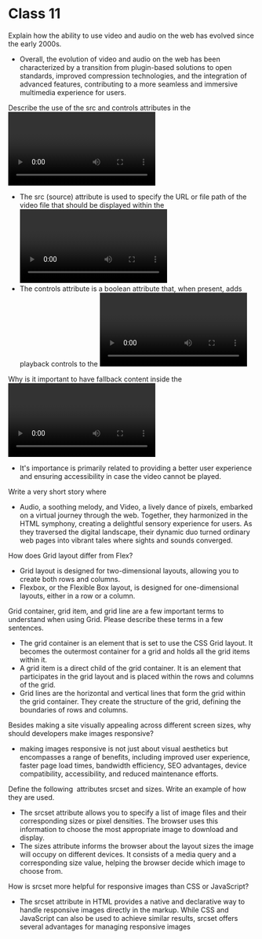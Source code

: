 # Class 11

Explain how the ability to use video and audio on the web has evolved since the early 2000s.
- Overall, the evolution of video and audio on the web has been characterized by a transition from plugin-based solutions to open standards, improved compression technologies, and the integration of advanced features, contributing to a more seamless and immersive multimedia experience for users.

Describe the use of the src and controls attributes in the <video> element.
- The src (source) attribute is used to specify the URL or file path of the video file that should be displayed within the <video> element.
- The controls attribute is a boolean attribute that, when present, adds playback controls to the <video> element.

Why is it important to have fallback content inside the <video> element?
- It's importance is primarily related to providing a better user experience and ensuring accessibility in case the video cannot be played.

Write a very short story where <audio> and <video> are characters.
- Audio, a soothing melody, and Video, a lively dance of pixels, embarked on a virtual journey through the web. Together, they harmonized in the HTML symphony, creating a delightful sensory experience for users. As they traversed the digital landscape, their dynamic duo turned ordinary web pages into vibrant tales where sights and sounds converged.

How does Grid layout differ from Flex?
- Grid layout is designed for two-dimensional layouts, allowing you to create both rows and columns.
- Flexbox, or the Flexible Box layout, is designed for one-dimensional layouts, either in a row or a column.

Grid container, grid item, and grid line are a few important terms to understand when using Grid. Please describe these terms in a few sentences.
- The grid container is an element that is set to use the CSS Grid layout. It becomes the outermost container for a grid and holds all the grid items within it.
- A grid item is a direct child of the grid container. It is an element that participates in the grid layout and is placed within the rows and columns of the grid.
- Grid lines are the horizontal and vertical lines that form the grid within the grid container. They create the structure of the grid, defining the boundaries of rows and columns.

Besides making a site visually appealing across different screen sizes, why should developers make images responsive?
- making images responsive is not just about visual aesthetics but encompasses a range of benefits, including improved user experience, faster page load times, bandwidth efficiency, SEO advantages, device compatibility, accessibility, and reduced maintenance efforts.

Define the following <img> attributes srcset and sizes. Write an example of how they are used.
- The srcset attribute allows you to specify a list of image files and their corresponding sizes or pixel densities. The browser uses this information to choose the most appropriate image to download and display.
- The sizes attribute informs the browser about the layout sizes the image will occupy on different devices. It consists of a media query and a corresponding size value, helping the browser decide which image to choose from.

How is srcset more helpful for responsive images than CSS or JavaScript?
- The srcset attribute in HTML provides a native and declarative way to handle responsive images directly in the markup. While CSS and JavaScript can also be used to achieve similar results, srcset offers several advantages for managing responsive images